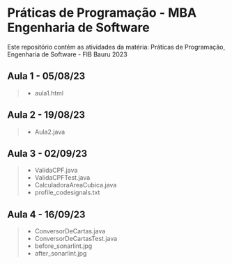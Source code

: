 # Práticas de Programação - MBA Engenharia de Software
Este repositório contém as atividades da matéria: Práticas de Programação, Engenharia de Software - FIB Bauru 2023

## Aula 1 - 05/08/23
>* aula1.html
## Aula 2 - 19/08/23
>* Aula2.java
## Aula 3 - 02/09/23
>* ValidaCPF.java
>* ValidaCPFTest.java
>* CalculadoraAreaCubica.java
>* profile_codesignals.txt
## Aula 4 - 16/09/23
>* ConversorDeCartas.java
>* ConversorDeCartasTest.java
>* before_sonarlint.jpg
>* after_sonarlint.jpg